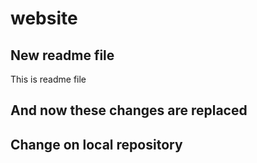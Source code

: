 # website

## New readme file
This is readme file

## And now these changes are replaced

## Change on local repository
